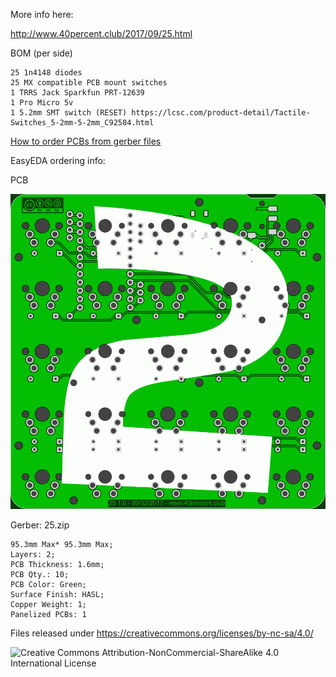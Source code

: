 More info here:

http://www.40percent.club/2017/09/25.html

BOM (per side)

    25 1n4148 diodes
    25 MX compatible PCB mount switches
    1 TRRS Jack Sparkfun PRT-12639
    1 Pro Micro 5v
    1 5.2mm SMT switch (RESET) https://lcsc.com/product-detail/Tactile-Switches_5-2mm-5-2mm_C92584.html

[How to order PCBs from gerber files](http://www.40percent.club/2017/03/ordering-pcb.html)

EasyEDA ordering info:

PCB

![25](25.png)

Gerber: 25.zip


    95.3mm Max* 95.3mm Max;
    Layers: 2;
    PCB Thickness: 1.6mm;
    PCB Qty.: 10;
    PCB Color: Green;
    Surface Finish: HASL;
    Copper Weight: 1;
    Panelized PCBs: 1


Files released under https://creativecommons.org/licenses/by-nc-sa/4.0/

![Creative Commons Attribution-NonCommercial-ShareAlike 4.0 International License](https://i.creativecommons.org/l/by-nc-sa/4.0/88x31.png)
